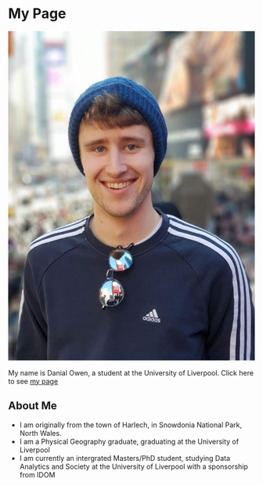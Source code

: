 # My Page

<img src="profile_1.jpg" alt="Profile" class="center">


My name is Danial Owen, a student at the University of Liverpool.
Click here to see [my page](https://danialowen.github.io/)

## About Me

- I am originally from the town of Harlech, in Snowdonia National Park, North Wales.
- I am a Physical Geography graduate, graduating at the University of Liverpool
- I am currently an intergrated Masters/PhD student, studying Data Analytics and Society at the University of Liverpool with a sponsorship from IDOM 

